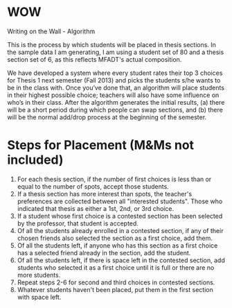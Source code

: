 WOW
===

Writing on the Wall - Algorithm

This is the process by which students will be placed in thesis sections. In the sample data I am generating, I am using a student set of 80 and a thesis section set of 6, as this reflects MFADT's actual composition.

We have developed a system where every student rates their top 3 choices for Thesis 1 next semester (Fall 2013) and picks the students s/he wants to be in the class with. Once you’ve done that, an algorithm will place students in their highest possible choice; teachers will also have some influence on who’s in their class. After the algorithm generates the initial results, (a) there will be a short period during which people can swap sections, and (b) there will be the normal add/drop process at the beginning of the semester.

Steps for Placement (M&Ms not included)
=======================================

1. For each thesis section, if the number of first choices is less than or equal to the number of spots, accept those students.
2. If a thesis section has more interest than spots, the teacher's preferences are collected between all "interested students". Those who indicated that thesis as either a 1st, 2nd, or 3rd choice.
3. If a student whose first choice is a contested section has been selected by the professor, that student is accepted.
4. Of all the students already enrolled in a contested section, if any of their chosen friends also selected the section as a first choice, add them. 
5. Of all the students left, if anyone who has this section as a first choice has a selected friend already in the section, add the student.
6. Of all the students left, if there is space left in the contested section, add students who selected it as a first choice until it is full or there are no more students.
7. Repeat steps 2-6 for second and third choices in contested sections.
8. Whatever students haven't been placed, put them in the first section with space left.